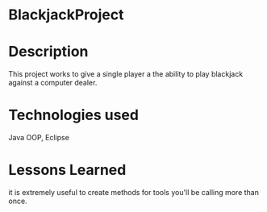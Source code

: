 # BlackjackProject

# Description
This project works to give a single player a the ability to play blackjack against a computer dealer.

# Technologies used 
Java OOP, Eclipse
# Lessons Learned
it is extremely useful to create methods for tools you'll be calling more than once.